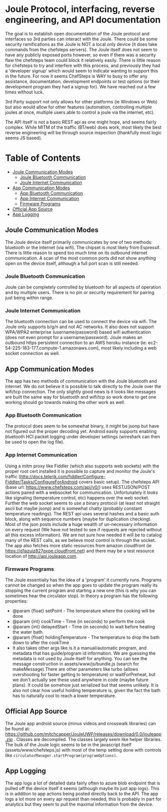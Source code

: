 Joule Protocol, interfacing, reverse engineering, and API documentation
=================================
The goal is to establish open documentation of the Joule protocol and interfaces so 3rd parties can interact with the Joule.  There could be some security ramifications as the Joule is NOT a local only device (it does take commands from the chefsteps servers).  The Joule itself does not seem to have any publicly exposed ports however, so even if there was a security flaw the chefsteps team could block it relatively easily.  There is little	reason for chefsteps to try and interfere with this process, and previously they had a 'developer signup' which would seem to indicate wanting to support this in the future.   For now it seems ChefSteps is WAY to busy to offer any assistance, documentation, development endpoints or test options (or their development program they had a signup for).  We have reached out a few times without luck.

3rd Party support not only allows for other platforms (ie Windows or Web) but also would allow for other features (automation, controlling multiple joules at once, multiple users able to control a joule via the internet, etc).

The API itself is not a basic REST api as one might hope, and seems fairly complex.  While MITM of the traffic (BT/web) does work, most likely the best reverse engineering will be through source inspection (thankfully most logic seems JS based).

Table of Contents
=================

   * [Joule Communication Modes](#joule-communication-modes)
     * [Joule Bluetooth Communication](#joule-bluetooth-communication)
     * [Joule Internet Communication](#joule-internet-communication)
   * [App Communication Modes](#app-communication-modes)
     * [App Bluetooth Communication](#app-bluetooth-communication)
     * [App Internet Communication](#app-internet-communication)
     * [Firmware Programs](#firmware-programs)
   * [Official App Source](#official-app-source)
   * [App Logging](#app-logging)



Joule Communication Modes
------------
The Joule device itself primarily communicates by one of two methods: bluetooth or the internet (via wifi). The chipset is most likely from Espressif. There is little reason to spend too much time on its outbound internet communication. A scan of the most common ports did not show anything open on the device itself, although a full port scan is still needed.

### Joule Bluetooth Communication
Joule can be completely controlled by bluetooth for all aspects of operation and by multiple users.  There is no pin or security requirement for pairing just being within range.  

### Joule Internet Communication
The bluetooth connection can be used to connect the device via wifi.  The Joule only supports b/g/n and not AC networks.  It also does not support WPA/WPA2 enterprise (username/password) based wifi authentication (does not even prompt for a username/password). Joule makes an outbound https persistent connection to an AWS heroku instance (ie: ec2-54-225-183-177.compute-1.amazonaws.com), most likely including a web socket connection as well.


App Communication Modes
------------
The app has two methods of communication with the Joule bluetooth and internet.  We do not believe it is possible to talk directly to the Joule over the wifi/tcp connection.  The only slightly good news is it looks like messages are built the same way for bluetooth and wifi/tcp so work done to get one working should go towards making the other work as well.

### App Bluetooth Communication
The protocol does seem to be somewhat binary, it might be jsonp but have not figured out the proper decoding yet. Android easily supports enabling bluetooth HCI packet logging under developer settings (wireshark can then be used to open the log file).

### App Internet Communication
Using a mitm proxy like Fiddler (which also supports web sockets) with the proper root cert installed it is possible to capture and monitor the Joule's traffic (http://docs.telerik.com/fiddler/Configure-Fiddler/Tasks/ConfigureForAndroid covers basic setup).  The chefsteps API (base url: https://www.chefsteps.com/api/v0/) uses REST/JSON/POST actions paired with a websocket for communication.  Unfortunately it *looks* like signaling (temperature control, etc) happens over the web socket.  Further the web socket seems to use a binary protocol (at least not straight ascii but maybe jsonp) and is somewhat chatty (probably constant temperature readings).  The REST api uses several hashes and a basic auth block, along with sequence numbers (maybe for duplication checking).  Most of the json posts include a huge wealth of un-necessary information on every request (We have not tested to see if requests are rejected without all this excess information).   We are not sure how needed it will be to catalog many of the REST calls, as we believe most control is through the socket.  The app also fetches more static resources from amazon cloudfront (ie https://d1azuiz827qxpe.cloudfront.net) and there may be a test resource location of http://api.jouleapp.com.

### Firmware Programs
The Joule essentially has the idea of a 'program' it currently runs.  Programs cannot be changed so when the app goes to update the program really its stopping the current program and starting a new one (this is why you can sometimes hear the circulator stop).  In theory a program has the following properties:
-    @param {float} setPoint - The temperature where the cooking will be done
-    @param {int} cookTime - Time (in seconds) to perform the cook
-    @param {int} delayedStart - Time (in seconds) to wait before heating the water bath.
-    @param {float} holdingTemperature - The temperature to drop the bath down to after the cookTime
-    It also takes other args like is it a manual/automatic program, and metadata that has guide/program id information. We are guessing the metadata is not used by Joule itself for anything.
You can see the message construction in assets/www/js/bundle.js (search for makeMessage)
There are other parameters like turbo (allows overshooting for faster getting to temperature) or waitForPreheat, but we don't actually see these used anywhere in code (maybe future plans).  It could be somehow just serialized but that seems unlikely.  It is also not clear how useful holding temperature is, given the fact the bath has to naturally cool to reach a lower temperature.



Official App Source
------------
The Joule app android source (minus videos and crosswalk libraries) can be found at: https://github.com/mitchcapper/JouleUWP/releases/download/0.0/jouleapp.zip .  Classes are decompiled.  The classes largely seem like helper libraries.  The bulk of the Joule logic seems to be in the javascript itself (assets/www/chefsteps.js) with most of the temp setting done with controls like ```circulatorManager.startProgram(programOptions)```.


App Logging
------------
The app logs a lot of detailed data fairly often to azure blob endpoint that is pulled off the device itself it seems (although maybe its just app logs).  This is in addition to app actions being posted directly back to the API.  The app logs a lot more on every api request than needed, this is probably in part for analytics but they seem to pull the maximal information from the device.